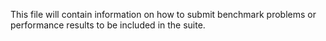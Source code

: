 This file will contain information on how to submit benchmark problems or performance results to be included in the suite.